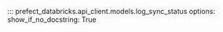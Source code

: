 ::: prefect_databricks.api_client.models.log_sync_status
    options:
      show_if_no_docstring: True